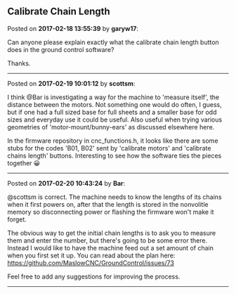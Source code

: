 ## Calibrate Chain Length
Posted on **2017-02-18 13:55:39** by **garyw17**:

Can anyone please explain exactly what the calibrate chain length button does in the ground control software?

Thanks.

---

Posted on **2017-02-19 10:01:12** by **scottsm**:

I think @Bar is investigating a way for the machine to 'measure itself', the distance between the motors. Not something one would do often, I guess, but if one had a full sized base for full sheets and a smaller base for odd sizes and everyday use it could be useful. Also useful when trying various geometries of 'motor-mount/bunny-ears' as discussed elsewhere here.

 In the firmware repository in cnc_functions.h, it looks like there are some stubs for the codes 'B01, B02' sent by 'calibrate motors' and 'calibrate chains length' buttons. Interesting to see how the software ties the pieces together 😀

---

Posted on **2017-02-20 10:43:24** by **Bar**:

@scottsm is correct. The machine needs to know the lengths of its chains when it first powers on, after that the length is stored in the nonvolitle memory so disconnecting power or flashing the firmware won't make it forget. 



The obvious way to get the initial chain lengths is to ask you to measure them and enter the number, but there's going to be some error there. Instead I would like to have the machine feed out a set amount of chain when you first set it up. You can read about the plan here: https://github.com/MaslowCNC/GroundControl/issues/73



Feel free to add any suggestions for improving the process.

---

